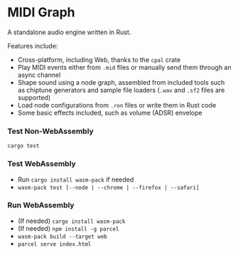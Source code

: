 
# MIDI Graph

A standalone audio engine written in Rust.

Features include:
- Cross-platform, including Web, thanks to the `cpal` crate
- Play MIDI events either from `.mid` files or manually send them through an async channel
- Shape sound using a node graph, assembled from included tools such as chiptune generators
  and sample file loaders (`.wav` and `.sf2` files are supported)
- Load node configurations from `.ron` files or write them in Rust code
- Some basic effects included, such as volume (ADSR) envelope

### Test Non-WebAssembly

`cargo test`

### Test WebAssembly

- Run `cargo install wasm-pack` if needed
- `wasm-pack test [--node | --chrome | --firefox | --safari]`

### Run WebAssembly

- (If needed) `cargo install wasm-pack`
- (If needed) `npm install -g parcel`
- `wasm-pack build --target web`
- `parcel serve index.html`
